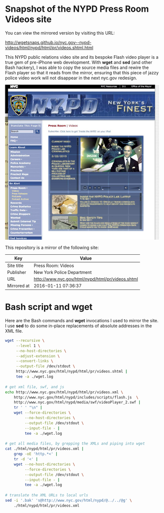 # Snapshot of the NYPD Press Room Videos site


You can view the mirrored version by visiting this URL:

http://wgetsnaps.github.io/nyc.gov--nypd-videos/html/nypd/html/pr/videos.shtml.html

This NYPD public relations video site and its bespoke Flash video player is a true gem of pre-iPhone web development. With __wget__ and __sed__ (and other Bash hackery), I was able to copy the source media files and rewire the Flash player so that it reads from the mirror, ensuring that this piece of jazzy police video work will not disappear in the next nyc.gov redesign.


<a href="http://wgetsnaps.github.io/nyc.gov--nypd-videos/html/nypd/html/pr/videos.shtml.html"><img src="meta/images/nypd-pressroom-videos-page.jpg" alt="nypd video pr front page screenshot"></a>


This repository is a mirror of the following site:

|     Key     |                        Value                        |
|-------------|-----------------------------------------------------|
| Site title  | Press Room: Videos                                |
| Publisher   | New York Police Department                          |
| URL         | http://www.nyc.gov/html/nypd/html/pr/videos.shtml |
| Mirrored at | 2016-01-11 07:36:37                                 |





# Bash script and wget

Here are the Bash commands and __wget__ invocations I used to mirror the site. I use __sed__ to do some in-place replacements of absolute addresses in the XML file.


~~~sh
wget --recursive \
     --level 1 \
     --no-host-directories \
     --adjust-extension \
     --convert-links \
     --output-file /dev/stdout \
     http://www.nyc.gov/html/nypd/html/pr/videos.shtml |
     tee -a ./wget.log

# get xml file, swf, and js
echo http://www.nyc.gov/html/nypd/html/pr/videos.xml \
    http://www.nyc.gov/html/nypd/includes/scripts/flash.js  \
    http://www.nyc.gov/html/nypd/media/swf/videoPlayer_2.swf |
    tr ' ' "\n" |
    wget --force-directories \
         --no-host-directories \
         --output-file /dev/stdout \
         --input-file - |
         tee -a ./wget.log

# get all media files, by grepping the XMLs and piping into wget
cat ./html/nypd/html/pr/videos.xml | 
    grep -oE 'http.*<' | 
    tr -d '<' |
    wget --no-host-directories \
         --force-directories \
         --output-file /dev/stdout \
         --input-file - |
         tee -a ./wget.log

# translate the XML URLs to local urls
sed -i '.bak' 's@http://www.nyc.gov/html/nypd/@../../@g' \
    ./html/nypd/html/pr/videos.xml
~~~
